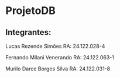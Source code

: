 # ProjetoDB
## Integrantes:
Lucas Rezende Simões        RA: 24.122.028-4</p>

Fernando Milani Venerando   RA: 24.122.063-1</p>

Murilo Darce Borges Silva   RA: 24.122.031-8</p>
